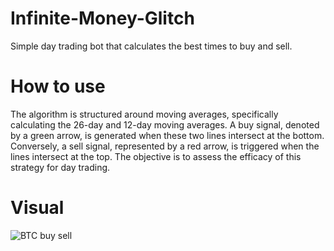 # Infinite-Money-Glitch
Simple day trading bot that calculates the best times to buy and sell.

# How to use
The algorithm is structured around moving averages, specifically calculating the 26-day and 12-day moving averages. A buy signal, denoted by a green arrow, is generated when these two lines intersect at the bottom. Conversely, a sell signal, represented by a red arrow, is triggered when the lines intersect at the top. The objective is to assess the efficacy of this strategy for day trading.

# Visual
![BTC buy sell](https://github.com/VladOXPR/Infinit-Money/assets/62916716/38bad24d-a7ba-4306-8d8d-6ddd95477a08)
